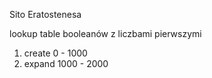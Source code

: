 Sito Eratostenesa

lookup table booleanów z liczbami pierwszymi
1. create 0 - 1000
2. expand 1000 - 2000

